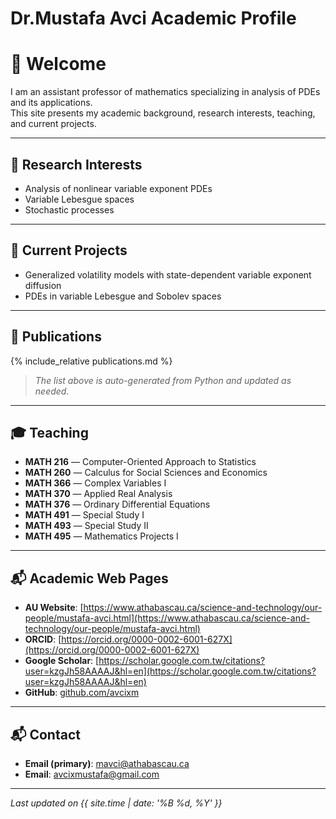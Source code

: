
# Dr.Mustafa Avci Academic Profile

# 👋 Welcome

I am an assistant professor of mathematics specializing in analysis of PDEs and its applications.  
This site presents my academic background, research interests, teaching, and current projects.

---

## 🔬 Research Interests

- Analysis of nonlinear variable exponent PDEs
- Variable Lebesgue spaces
- Stochastic processes

---
## 🧠 Current Projects

- Generalized volatility models with state-dependent variable exponent diffusion
- PDEs in variable Lebesgue and Sobolev spaces

---

## 📄 Publications

{% include_relative publications.md %}

> _The list above is auto-generated from Python and updated as needed._

---

## 🎓 Teaching

- **MATH 216** — Computer-Oriented Approach to Statistics
- **MATH 260** — Calculus for Social Sciences and Economics
- **MATH 366** — Complex Variables I
- **MATH 370** — Applied Real Analysis
- **MATH 376** — Ordinary Differential Equations
- **MATH 491** — Special Study I
- **MATH 493** — Special Study II
- **MATH 495** — Mathematics Projects I

---

## 📬 Academic Web Pages

- **AU Website**: [https://www.athabascau.ca/science-and-technology/our-people/mustafa-avci.html](https://www.athabascau.ca/science-and-technology/our-people/mustafa-avci.html)
- **ORCID**: [https://orcid.org/0000-0002-6001-627X](https://orcid.org/0000-0002-6001-627X)
- **Google Scholar**: [https://scholar.google.com.tw/citations?user=kzgJh58AAAAJ&hl=en](https://scholar.google.com.tw/citations?user=kzgJh58AAAAJ&hl=en)
- **GitHub**: [github.com/avcixm](https://github.com/avcixm)  

---

## 📬 Contact

- **Email (primary)**: [mavci@athabascau.ca](mavci@athabascau.ca)  
- **Email**: [avcixmustafa@gmail.com](avcixmustafa@gmail.com)  

---

*Last updated on {{ site.time | date: '%B %d, %Y' }}*
